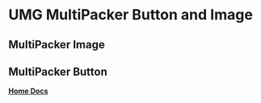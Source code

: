# UMG MultiPacker Button and Image

## MultiPacker Image

## MultiPacker Button

[**Home Docs**](https://cheke.github.io/MultiPacker)
